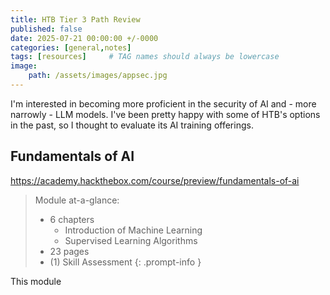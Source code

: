 ```yaml
---
title: HTB Tier 3 Path Review
published: false
date: 2025-07-21 00:00:00 +/-0000
categories: [general,notes]
tags: [resources]     # TAG names should always be lowercase
image:
    path: /assets/images/appsec.jpg
---
```


I'm interested in becoming more proficient in the security of AI and - more narrowly - LLM models. I've been pretty happy with some of HTB's options in the past, so I thought to evaluate its AI training offerings.

## Fundamentals of AI

https://academy.hackthebox.com/course/preview/fundamentals-of-ai

> Module at-a-glance:
> 
> * 6 chapters
>   * Introduction of Machine Learning
>   * Supervised Learning Algorithms
> * 23 pages
> * (1) Skill Assessment
{: .prompt-info }

This module